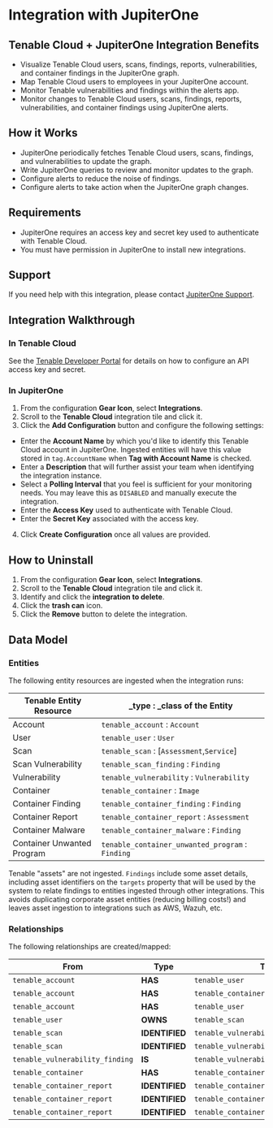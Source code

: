 # Integration with JupiterOne

## Tenable Cloud + JupiterOne Integration Benefits

- Visualize Tenable Cloud users, scans, findings, reports, vulnerabilities, and
  container findings in the JupiterOne graph.
- Map Tenable Cloud users to employees in your JupiterOne account.
- Monitor Tenable vulnerabilities and findings within the alerts app.
- Monitor changes to Tenable Cloud users, scans, findings, reports,
  vulnerabilities, and container findings using JupiterOne alerts.

## How it Works

- JupiterOne periodically fetches Tenable Cloud users, scans, findings, and
  vulnerabilities to update the graph.
- Write JupiterOne queries to review and monitor updates to the graph.
- Configure alerts to reduce the noise of findings.
- Configure alerts to take action when the JupiterOne graph changes.

## Requirements

- JupiterOne requires an access key and secret key used to authenticate with
  Tenable Cloud.
- You must have permission in JupiterOne to install new integrations.

## Support

If you need help with this integration, please contact
[JupiterOne Support](https://support.jupiterone.io).

## Integration Walkthrough

### In Tenable Cloud

See the [Tenable Developer Portal](https://developer.tenable.com/) for details
on how to configure an API access key and secret.

### In JupiterOne

1. From the configuration **Gear Icon**, select **Integrations**.
2. Scroll to the **Tenable Cloud** integration tile and click it.
3. Click the **Add Configuration** button and configure the following settings:

- Enter the **Account Name** by which you'd like to identify this Tenable Cloud
  account in JupiterOne. Ingested entities will have this value stored in
  `tag.AccountName` when **Tag with Account Name** is checked.
- Enter a **Description** that will further assist your team when identifying
  the integration instance.
- Select a **Polling Interval** that you feel is sufficient for your monitoring
  needs. You may leave this as `DISABLED` and manually execute the integration.
- Enter the **Access Key** used to authenticate with Tenable Cloud.
- Enter the **Secret Key** associated with the access key.

4. Click **Create Configuration** once all values are provided.

## How to Uninstall

1. From the configuration **Gear Icon**, select **Integrations**.
2. Scroll to the **Tenable Cloud** integration tile and click it.
3. Identify and click the **integration to delete**.
4. Click the **trash can** icon.
5. Click the **Remove** button to delete the integration.

## Data Model

### Entities

The following entity resources are ingested when the integration runs:

| Tenable Entity Resource    | \_type : \_class of the Entity                   |
| -------------------------- | ------------------------------------------------ |
| Account                    | `tenable_account` : `Account`                    |
| User                       | `tenable_user` : `User`                          |
| Scan                       | `tenable_scan` : \[`Assessment`,`Service`\]      |
| Scan Vulnerability         | `tenable_scan_finding` : `Finding`               |
| Vulnerability              | `tenable_vulnerability` : `Vulnerability`        |
| Container                  | `tenable_container` : `Image`                    |
| Container Finding          | `tenable_container_finding` : `Finding`          |
| Container Report           | `tenable_container_report` : `Assessment`        |
| Container Malware          | `tenable_container_malware` : `Finding`          |
| Container Unwanted Program | `tenable_container_unwanted_program` : `Finding` |

Tenable "assets" are not ingested. `Findings` include some asset details,
including asset identifiers on the `targets` property that will be used by the
system to relate findings to entities ingested through other integrations. This
avoids duplicating corporate asset entities (reducing billing costs!) and leaves
asset ingestion to integrations such as AWS, Wazuh, etc.

### Relationships

The following relationships are created/mapped:

| From                            | Type           | To                                   |
| ------------------------------- | -------------- | ------------------------------------ |
| `tenable_account`               | **HAS**        | `tenable_user`                       |
| `tenable_account`               | **HAS**        | `tenable_container`                  |
| `tenable_account`               | **HAS**        | `tenable_user`                       |
| `tenable_user`                  | **OWNS**       | `tenable_scan`                       |
| `tenable_scan`                  | **IDENTIFIED** | `tenable_vulnerability`              |
| `tenable_scan`                  | **IDENTIFIED** | `tenable_vulnerability_finding`      |
| `tenable_vulnerability_finding` | **IS**         | `tenable_vulnerability`              |
| `tenable_container`             | **HAS**        | `tenable_container_report`           |
| `tenable_container_report`      | **IDENTIFIED** | `tenable_container_finding`          |
| `tenable_container_report`      | **IDENTIFIED** | `tenable_container_malware`          |
| `tenable_container_report`      | **IDENTIFIED** | `tenable_container_unwanted_program` |

[1]: https://www.tenable.com/products/tenable-io
[2]: https://developer.tenable.com
